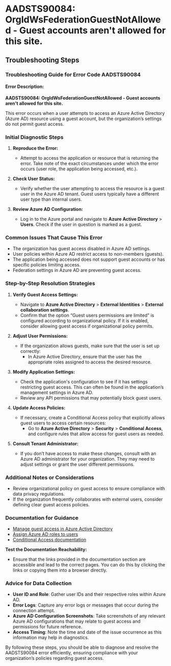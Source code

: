 # AADSTS90084: OrgIdWsFederationGuestNotAllowed - Guest accounts aren't allowed for this site.


## Troubleshooting Steps
### Troubleshooting Guide for Error Code AADSTS90084

#### Error Description:
**AADSTS90084: OrgIdWsFederationGuestNotAllowed - Guest accounts aren't allowed for this site.**

This error occurs when a user attempts to access an Azure Active Directory (Azure AD) resource using a guest account, but the organization’s settings do not permit guest access.

### Initial Diagnostic Steps
1. **Reproduce the Error:**
   - Attempt to access the application or resource that is returning the error. Take note of the exact circumstances under which the error occurs (user role, the application being accessed, etc.).

2. **Check User Status:**
   - Verify whether the user attempting to access the resource is a guest user in the Azure AD tenant. Guest users typically have a different user type than internal users.

3. **Review Azure AD Configuration:**
   - Log in to the Azure portal and navigate to **Azure Active Directory** > **Users**. Check if the user in question is marked as a guest.

### Common Issues That Cause This Error
- The organization has guest access disabled in Azure AD settings.
- User policies within Azure AD restrict access to non-members (guests).
- The application being accessed does not support guest accounts or has specific policies limiting access.
- Federation settings in Azure AD are preventing guest access.

### Step-by-Step Resolution Strategies

1. **Verify Guest Access Settings:**
   - Navigate to **Azure Active Directory** > **External Identities** > **External collaboration settings**.
   - Confirm that the option “Guest users permissions are limited” is configured according to organizational policy. If it is enabled, consider allowing guest access if organizational policy permits.

2. **Adjust User Permissions:**
   - If the organization allows guests, make sure that the user is set up correctly:
     - In Azure Active Directory, ensure that the user has the appropriate roles assigned to access the desired resource.
  
3. **Modify Application Settings:**
   - Check the application's configuration to see if it has settings restricting guest access. This can often be found in the application’s management settings in Azure AD.
   - Review any API permissions that may potentially block guest users.

4. **Update Access Policies:**
   - If necessary, create a Conditional Access policy that explicitly allows guest users to access certain resources:
     - Go to **Azure Active Directory** > **Security** > **Conditional Access**, and configure rules that allow access for guest users as needed.
  
5. **Consult Tenant Administrator:**
   - If you don’t have access to make these changes, consult with an Azure AD administrator for your organization. They may need to adjust settings or grant the user different permissions.

### Additional Notes or Considerations
- Review organizational policy on guest access to ensure compliance with data privacy regulations.
- If the organization frequently collaborates with external users, consider defining clear guest access policies.
  
### Documentation for Guidance
- [Manage guest access in Azure Active Directory](https://docs.microsoft.com/en-us/azure/active-directory/external-identities/guests)
- [Assign Azure AD roles to users](https://docs.microsoft.com/en-us/azure/active-directory/roles/permissions-reference)
- [Conditional Access documentation](https://docs.microsoft.com/en-us/azure/active-directory/conditional-access/overview)

**Test the Documentation Reachability:**
- Ensure that the links provided in the documentation section are accessible and lead to the correct pages. You can do this by clicking the links or copying them into a browser directly.

### Advice for Data Collection
- **User ID and Role**: Gather user IDs and their respective roles within Azure AD.
- **Error Logs**: Capture any error logs or messages that occur during the connection attempt.
- **Azure AD Configuration Screenshots**: Take screenshots of any relevant Azure AD configurations that may relate to guest access and permissions for future reference.
- **Access Timing**: Note the time and date of the issue occurrence as this information may help in diagnostics.

By following these steps, you should be able to diagnose and resolve the AADSTS90084 error efficiently, ensuring compliance with your organization’s policies regarding guest access.